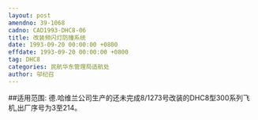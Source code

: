 ```yaml
---
layout: post
amendno: 39-1068
cadno: CAD1993-DHC8-06
title: 改装频闪灯防撞系统
date: 1993-09-20 00:00:00 +0800
effdate: 1993-09-20 00:00:00 +0800
tag: DHC8
categories: 民航华东管理局适航处
author: 邬纪召
---
```


##适用范围:
德.哈维兰公司生产的还未完成8/1273号改装的DHC8型300系列飞机,出厂序号为3至214。

